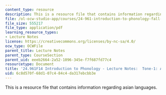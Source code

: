```yaml
---
content_type: resource
description: This is a resource file that contains information regarding asian languages.
file: /ol-ocw-studio-app/courses/24-961-introduction-to-phonology-fall-2014/6c8d570f68d107c484c4da317ebcbb3e_MIT24_961F14_Lecture16.pdf
file_size: 555217
file_type: application/pdf
learning_resource_types:
- Lecture Notes
license: https://creativecommons.org/licenses/by-nc-sa/4.0/
ocw_type: OCWFile
parent_title: Lecture Notes
parent_type: CourseSection
parent_uid: eeeb2664-2a52-1096-345e-f7f687fd77c4
resourcetype: Document
title: '24.961F14 Introduction to Phonology - Lecture Notes:  Tone-1: Asian Languages'
uid: 6c8d570f-68d1-07c4-84c4-da317ebcbb3e
---
```

This is a resource file that contains information regarding asian languages.
